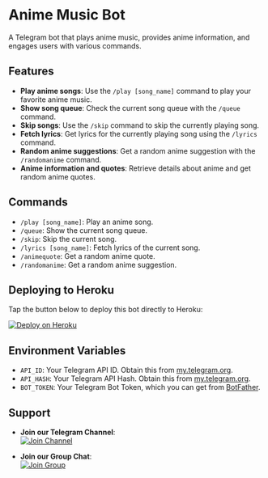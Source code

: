 # Anime Music Bot

A Telegram bot that plays anime music, provides anime information, and engages users with various commands.

## Features

- **Play anime songs**: Use the `/play [song_name]` command to play your favorite anime music.
- **Show song queue**: Check the current song queue with the `/queue` command.
- **Skip songs**: Use the `/skip` command to skip the currently playing song.
- **Fetch lyrics**: Get lyrics for the currently playing song using the `/lyrics` command.
- **Random anime suggestions**: Get a random anime suggestion with the `/randomanime` command.
- **Anime information and quotes**: Retrieve details about anime and get random anime quotes.

## Commands

- `/play [song_name]`: Play an anime song.
- `/queue`: Show the current song queue.
- `/skip`: Skip the current song.
- `/lyrics [song_name]`: Fetch lyrics of the current song.
- `/animequote`: Get a random anime quote.
- `/randomanime`: Get a random anime suggestion.

## Deploying to Heroku

Tap the button below to deploy this bot directly to Heroku:

[![Deploy on Heroku](https://www.herokucdn.com/deploy/button.svg)](https://heroku.com/deploy?template=https://github.com/Devu7508Random/AnimexSuperbot)

## Environment Variables

- `API_ID`: Your Telegram API ID. Obtain this from [my.telegram.org](https://my.telegram.org).
- `API_HASH`: Your Telegram API Hash. Obtain this from [my.telegram.org](https://my.telegram.org).
- `BOT_TOKEN`: Your Telegram Bot Token, which you can get from [BotFather](https://t.me/botfather).

## Support

- **Join our Telegram Channel**:  
  [![Join Channel](https://img.shields.io/badge/Join-Channel-blue?style=for-the-badge&logo=telegram)](https://t.me/About_Devu)
  
- **Join our Group Chat**:  
  [![Join Group](https://img.shields.io/badge/Join-Group-blue?style=for-the-badge&logo=telegram)](https://t.me/Anime_Leaf_group)
